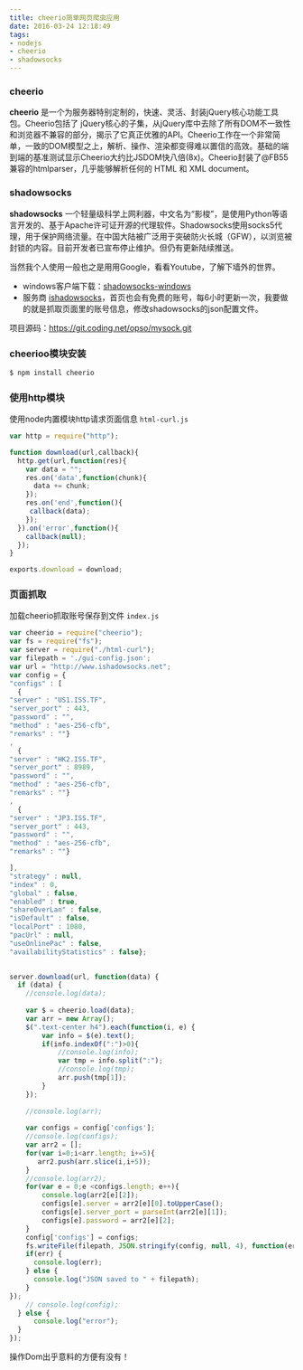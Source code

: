 ```yaml
---
title: cheerio简单网页爬虫应用
date: 2016-03-24 12:18:49
tags:
- nodejs
- cheerio
- shadowsocks
---
```


### cheerio

 **cheerio** 是一个为服务器特别定制的，快速、灵活、封装jQuery核心功能工具包。Cheerio包括了 jQuery核心的子集，从jQuery库中去除了所有DOM不一致性和浏览器不兼容的部分，揭示了它真正优雅的API。Cheerio工作在一个非常简单，一致的DOM模型之上，解析、操作、渲染都变得难以置信的高效。基础的端到端的基准测试显示Cheerio大约比JSDOM快八倍(8x)。Cheerio封装了@FB55兼容的htmlparser，几乎能够解析任何的 HTML 和 XML document。

<!--more-->

### shadowsocks

 **shadowsocks** 一个轻量级科学上网利器，中文名为“影梭”，是使用Python等语言开发的、基于Apache许可证开源的代理软件。Shadowsocks使用socks5代理，用于保护网络流量。在中国大陆被广泛用于突破防火长城（GFW），以浏览被封锁的内容。目前开发者已宣布停止维护。但仍有更新陆续推送。

当然我个人使用一般也之是用用Google，看看Youtube，了解下墙外的世界。
* windows客户端下载：[shadowsocks-windows](https://github.com/shadowsocks/shadowsocks-windows/releases/download/3.0/Shadowsocks-3.0.zip)
* 服务商 [ishadowsocks](http://www.ishadowsocks.net/)，首页也会有免费的账号，每6小时更新一次，我要做的就是抓取页面里的账号信息，修改shadowsocks的json配置文件。

项目源码：<https://git.coding.net/opso/mysock.git>

### cheerioo模块安装

```bash
$ npm install cheerio
```
### 使用http模块
使用node内置模块http请求页面信息
`html-curl.js`

```js
var http = require("http");

function download(url,callback){
  http.get(url,function(res){
    var data = "";
    res.on('data',function(chunk){
      data += chunk;
    });
    res.on('end',function(){
     callback(data);
    });
  }).on('error',function(){
    callback(null);
  });	
}

exports.download = download;
```

### 页面抓取
加载cheerio抓取账号保存到文件
`index.js`

```js
var cheerio = require("cheerio");
var fs = require("fs");
var server = require("./html-curl");
var filepath = './gui-config.json';
var url = "http://www.ishadowsocks.net";
var config = {
"configs" : [
  {
"server" : "US1.ISS.TF",
"server_port" : 443,
"password" : "",
"method" : "aes-256-cfb",
"remarks" : ""}
,
  {
"server" : "HK2.ISS.TF",
"server_port" : 8989,
"password" : "",
"method" : "aes-256-cfb",
"remarks" : ""}
,
  {
"server" : "JP3.ISS.TF",
"server_port" : 443,
"password" : "",
"method" : "aes-256-cfb",
"remarks" : ""}

],
"strategy" : null,
"index" : 0,
"global" : false,
"enabled" : true,
"shareOverLan" : false,
"isDefault" : false,
"localPort" : 1080,
"pacUrl" : null,
"useOnlinePac" : false,
"availabilityStatistics" : false};

 
server.download(url, function(data) {
  if (data) {
    //console.log(data);
  
    var $ = cheerio.load(data);
    var arr = new Array();
    $(".text-center h4").each(function(i, e) {
        var info = $(e).text();
        if(info.indexOf(":")>0){
            //console.log(info);
            var tmp = info.split(":");
            //console.log(tmp);
            arr.push(tmp[1]);
        }
    });
  
    //console.log(arr);
    
    var configs = config['configs'];
    //console.log(configs);
    var arr2 = [];
    for(var i=0;i<arr.length; i+=5){  
       arr2.push(arr.slice(i,i+5));
    }
    //console.log(arr2);
    for(var e = 0;e <configs.length; e++){  
        console.log(arr2[e][2]);
        configs[e].server = arr2[e][0].toUpperCase();
        configs[e].server_port = parseInt(arr2[e][1]);
        configs[e].password = arr2[e][2];
    }
    config['configs'] = configs;
    fs.writeFile(filepath, JSON.stringify(config, null, 4), function(err) {
    if(err) {
      console.log(err);
    } else {
      console.log("JSON saved to " + filepath);
    }
});
    // console.log(config);    
  } else {
      console.log("error");
  } 
});
```

操作Dom出乎意料的方便有没有！